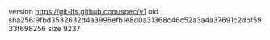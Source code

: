 version https://git-lfs.github.com/spec/v1
oid sha256:9fbd3532632d4a3996efb1e8d0a31368c46c52a3a4a37691c2dbf5933f698256
size 9237
